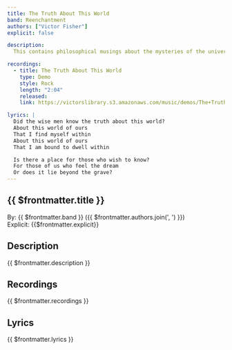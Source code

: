 ```yaml
---
title: The Truth About This World
band: Reenchantment
authors: ["Victor Fisher"]
explicit: false

description: 
  This contains philosophical musings about the mysteries of the universe.

recordings:
  - title: The Truth About This World
    type: Demo
    style: Rock
    length: "2:04"
    released: 
    link: https://victorslibrary.s3.amazonaws.com/music/demos/The+Truth+About+this+World.mp3

lyrics: |
  Did the wise men know the truth about this world?
  About this world of ours
  That I find myself within
  About this world of ours
  That I am bound to dwell within

  Is there a place for those who wish to know?
  For those of us who feel the dream
  Or does it lie beyond the grave?
---
```


## {{ $frontmatter.title }}

By: {{ $frontmatter.band }} ({{ $frontmatter.authors.join(', ') }})  
Explicit: {{$frontmatter.explicit}}

## Description

<vue-markdown>{{ $frontmatter.description }}</vue-markdown>

## Recordings

{{ $frontmatter.recordings }}

## Lyrics

<vue-markdown>{{ $frontmatter.lyrics }}</vue-markdown>
